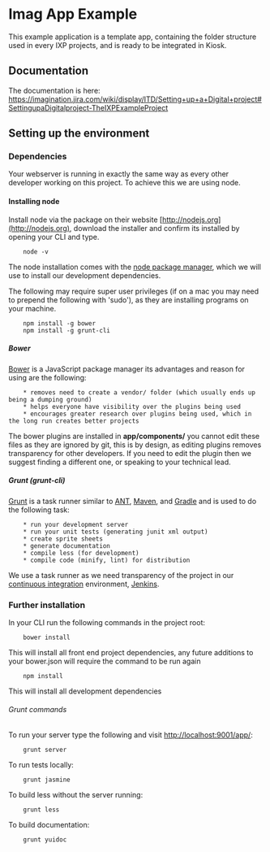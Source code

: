 # Imag App Example

This example application is a template app, containing the folder structure used in every IXP projects, and is ready to be integrated in Kiosk.

## Documentation

The documentation is here: https://imagination.jira.com/wiki/display/ITD/Setting+up+a+Digital+project#SettingupaDigitalproject-TheIXPExampleProject

## Setting up the environment

### Dependencies

Your webserver is running in exactly the same way as every other developer working on this project. To achieve this we are using node.

#### Installing node

Install node via the package on their website [http://nodejs.org](http://nodejs.org), download the installer and confirm its installed by opening your CLI and type.

        node -v

The node installation comes with the [node package manager](https://npmjs.org), which we will use to install our development dependencies.

The following may require super user privileges (if on a mac you may need to prepend the following with 'sudo'), as they are installing programs on your machine.

        npm install -g bower
        npm install -g grunt-cli

##### Bower

[Bower](http://bower.io/) is a JavaScript package manager its advantages and reason for using are the following:

        * removes need to create a vendor/ folder (which usually ends up being a dumping ground)
        * helps everyone have visibility over the plugins being used
        * encourages greater research over plugins being used, which in the long run creates better projects

The bower plugins are installed in **app/components/** you cannot edit these files as they are ignored by git, this is by design, as editing plugins removes transparency for other developers.  If you need to edit the plugin then we suggest finding a different one, or speaking to your technical lead.

##### Grunt (grunt-cli)

[Grunt](http://gruntjs.com/) is a task runner similar to [ANT](http://ant.apache.org/), [Maven](http://maven.apache.org/), and [Gradle](http://www.gradle.org/) and is used to do the following task:

        * run your development server
        * run your unit tests (generating junit xml output)
        * create sprite sheets
        * generate documentation
        * compile less (for development)
        * compile code (minify, lint) for distribution

We use a task runner as we need transparency of the project in our [continuous integration](https://en.wikipedia.org/wiki/Continuous_integration) environment, [Jenkins](https://ci.imagination.net/).


### Further installation

In your CLI run the following commands in the project root:

        bower install

This will install all front end project dependencies, any future additions to your bower.json will require the command to be run again

        npm install

This will install all development dependencies

###### Grunt commands

To run your server type the following and visit [http://localhost:9001/app/](http://localhost:9001/app/):

        grunt server

To run tests locally:

        grunt jasmine

To build less without the server running:

        grunt less

To build documentation:

        grunt yuidoc